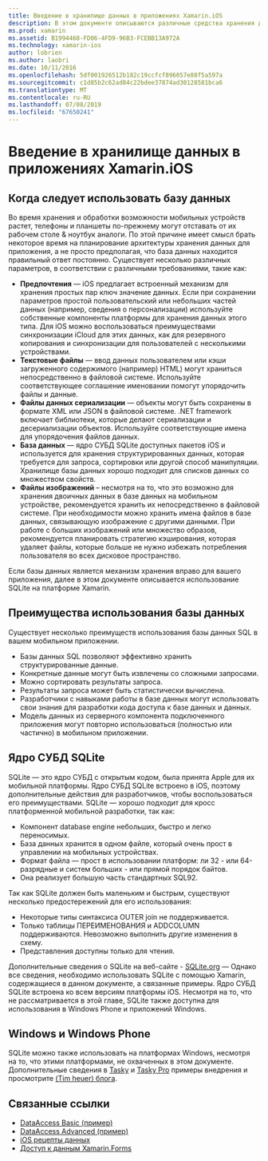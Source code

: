 ```yaml
---
title: Введение в хранилище данных в приложениях Xamarin.iOS
description: В этом документе описываются различные средства хранения данных в приложении Xamarin.iOS и предоставляет сведения о преимуществах SQLite.
ms.prod: xamarin
ms.assetid: B1994468-FD06-4FD9-96B3-FCEBB13A972A
ms.technology: xamarin-ios
author: lobrien
ms.author: laobri
ms.date: 10/11/2016
ms.openlocfilehash: 5df001926512b182c19ccfcf896057e88f5a597a
ms.sourcegitcommit: c1d85b2c62ad84c22bdee37874ad30128581bca6
ms.translationtype: MT
ms.contentlocale: ru-RU
ms.lasthandoff: 07/08/2019
ms.locfileid: "67650241"
---
```

# <a name="introduction-to-data-storage-in-xamarinios-apps"></a>Введение в хранилище данных в приложениях Xamarin.iOS

## <a name="when-to-use-a-database"></a>Когда следует использовать базу данных

Во время хранения и обработки возможности мобильных устройств растет, телефоны и планшеты по-прежнему могут отставать от их рабочем столе &amp; ноутбук аналоги. По этой причине имеет смысл брать некоторое время на планирование архитектуры хранения данных для приложения, а не просто предполагая, что база данных находится правильный ответ постоянно. Существует несколько различных параметров, в соответствии с различными требованиями, такие как:

-  **Предпочтения** — iOS предлагает встроенный механизм для хранения простых пар ключ значение данных. Если при сохранении параметров простой пользовательский или небольших частей данных (например, сведения о персонализации) используйте собственные компоненты платформы для хранения данных этого типа. Для iOS можно воспользоваться преимуществами синхронизации iCloud для этих данных, как для резервного копирования и синхронизации для пользователей с несколькими устройствами.
-  **Текстовые файлы** — ввод данных пользователем или кэши загруженного содержимого (например) HTML) могут храниться непосредственно в файловой системе. Используйте соответствующее соглашение именовании помогут упорядочить файлы и данные.
-  **Файлы данных сериализации** — объекты могут быть сохранены в формате XML или JSON в файловой системе. .NET framework включает библиотеки, которые делают сериализации и десериализации объектов. Используйте соответствующие имена для упорядочения файлов данных.
-  **База данных** — ядро СУБД SQLite доступных пакетов iOS и используется для хранения структурированных данных, которая требуется для запроса, сортировки или другой способ манипуляции. Хранилище базы данных хорошо подходит для списков данных со множеством свойств.
-  **Файлы изображений** – несмотря на то, что это возможно для хранения двоичных данных в базе данных на мобильном устройстве, рекомендуется хранить их непосредственно в файловой системе. При необходимости можно хранить имена файлов в базе данных, связывающую изображение с другими данными. При работе с больших изображений или множество образов, рекомендуется планировать стратегию кэширования, которая удаляет файлы, которые больше не нужно избежать потребления пользователя во всех дисковое пространство.


Если базы данных является механизм хранения вправо для вашего приложения, далее в этом документе описывается использование SQLite на платформе Xamarin.

## <a name="advantages-of-using-a-database"></a>Преимущества использования базы данных

Существует несколько преимуществ использования базы данных SQL в вашем мобильном приложении.

-  Базы данных SQL позволяют эффективно хранить структурированные данные.
-  Конкретные данные могут быть извлечены со сложными запросами.
-  Можно сортировать результаты запроса.
-  Результаты запроса может быть статистически вычислена.
-  Разработчики с навыками работы в базе данных могут использовать свои знания для разработки кода доступа к базе данных и данных.
-  Модель данных из серверного компонента подключенного приложения могут повторно использоваться (полностью или частично) в мобильном приложении.


## <a name="sqlite-database-engine"></a>Ядро СУБД SQLite

SQLite — это ядро СУБД с открытым кодом, была принята Apple для их мобильной платформы. Ядро СУБД SQLite встроено в iOS, поэтому дополнительные действия для разработчиков, чтобы воспользоваться его преимуществами. SQLite — хорошо подходит для кросс платформенной мобильной разработки, так как:

-  Компонент database engine небольших, быстро и легко переносимых.
-  База данных хранится в одном файле, который очень прост в управлении на мобильных устройствах.
-  Формат файла — прост в использовании платформ: ли 32 - или 64-разрядные и систем больших - или прямой порядок байтов.
-  Она реализует большую часть стандартных SQL92.


Так как SQLite должен быть маленьким и быстрым, существуют несколько предостережений для его использования:

-  Некоторые типы синтаксиса OUTER join не поддерживается.
-  Только таблицы ПЕРЕИМЕНОВАНИЯ и ADDCOLUMN поддерживаются. Невозможно выполнить другие изменения в схему.
-  Представления доступны только для чтения.


Дополнительные сведения о SQLite на веб-сайте - [SQLite.org](http://SQLite.org) — Однако все сведения, необходимо использовать SQLite с помощью Xamarin, содержащиеся в данном документе, а связанные примеры. Ядро СУБД SQLite встроена ко всем версиям платформы iOS.
Несмотря на то, что не рассматривается в этой главе, SQLite также доступна для использования в Windows Phone и приложений Windows.

## <a name="windows-and-windows-phone"></a>Windows и Windows Phone

SQLite можно также использовать на платформах Windows, несмотря на то, что этими платформами, не охваченных в этом документе.
Дополнительные сведения в [Tasky](~/cross-platform/app-fundamentals/building-cross-platform-applications/case-study-tasky.md) и [Tasky Pro](http://docs.xamarin.com/guides/cross-platform/application_fundamentals/building_cross_platform_applications/case_study%3A_tasky) примеры внедрения и просмотрите [(Tim heuer) блога](http://timheuer.com/blog/archive/2012/06/28/seeding-your-metro-style-app-with-sqlite-database.aspx).



## <a name="related-links"></a>Связанные ссылки

- [DataAccess Basic (пример)](https://github.com/xamarin/mobile-samples/tree/master/DataAccess/Basic)
- [DataAccess Advanced (пример)](https://github.com/xamarin/mobile-samples/tree/master/DataAccess/Advanced)
- [iOS рецепты данных](https://github.com/xamarin/recipes/tree/master/Recipes/ios/data/sqlite)
- [Доступ к данным Xamarin.Forms](~/xamarin-forms/data-cloud/data/databases.md)
